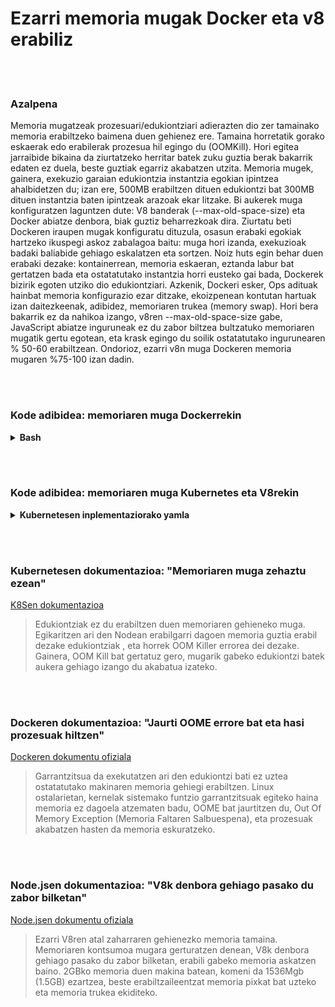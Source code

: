 # Ezarri memoria mugak Docker eta v8 erabiliz

<br/><br/>

### Azalpena

Memoria mugatzeak prozesuari/edukiontziari adierazten dio zer tamainako memoria erabiltzeko baimena duen gehienez ere. Tamaina horretatik gorako eskaerak edo erabilerak prozesua hil egingo du (OOMKill). Hori egitea jarraibide bikaina da ziurtatzeko herritar batek zuku guztia berak bakarrik edaten ez duela, beste guztiak egarriz akabatzen utzita. Memoria mugek, gainera, exekuzio garaian edukiontzia instantzia egokian ipintzea ahalbidetzen du; izan ere, 500MB erabiltzen dituen edukiontzi bat 300MB dituen instantzia baten ipintzeak arazoak ekar litzake. Bi aukerek muga konfiguratzen laguntzen dute: V8 banderak (--max-old-space-size) eta Docker abiatze denbora, biak guztiz beharrezkoak dira. Ziurtatu beti Dockeren iraupen mugak konfiguratu dituzula, osasun erabaki egokiak hartzeko ikuspegi askoz zabalagoa baitu: muga hori izanda, exekuzioak badaki baliabide gehiago eskalatzen eta sortzen. Noiz huts egin behar duen erabaki dezake: kontainerrean, memoria eskaeran, eztanda labur bat gertatzen bada eta ostatatutako instantzia horri eusteko gai bada, Dockerek bizirik egoten utziko dio edukiontziari. Azkenik, Dockeri esker, Ops adituak hainbat memoria konfigurazio ezar ditzake, ekoizpenean kontutan hartuak izan daitezkeenak, adibidez, memoriaren trukea (memory swap). Hori bera bakarrik ez da nahikoa izango, v8ren --max-old-space-size gabe, JavaScript abiatze inguruneak ez du zabor biltzea bultzatuko memoriaren mugatik gertu egotean, eta krask egingo du soilik ostatatutako ingurunearen % 50-60 erabiltzean. Ondorioz, ezarri v8n muga Dockeren memoria mugaren %75-100 izan dadin.

<br/><br/>

### Kode adibidea: memoriaren muga Dockerrekin

<details>
<summary><strong>Bash</strong></summary>

```
docker run --memory 512m nire-node-aplikazioa
```

</details>

<br/><br/>

### Kode adibidea: memoriaren muga Kubernetes eta V8rekin

<details>
<summary><strong>Kubernetesen inplementaziorako yamla</strong></summary>

```
apiVersion: v1
kind: Pod
metadata:
  name: nire-node-aplikazioa
spec:
  containers:
  - name: nire-node-aplikazioa
    image: nire-node-aplikazioa
    resources:
      requests:
        memory: "400Mi"
      limits:
        memory: "500Mi"
    command: ["node index.js --max-old-space-size=350"]
```

</details>

<br/><br/>

### Kubernetesen dokumentazioa: "Memoriaren muga zehaztu ezean"

[K8Sen dokumentazioa](https://kubernetes.io/docs/tasks/configure-pod-container/assign-memory-resource/)

> Edukiontziak ez du erabiltzen duen memoriaren gehieneko muga. Egikaritzen ari den Nodean erabilgarri dagoen memoria guztia erabil dezake edukiontziak , eta horrek OOM Killer errorea dei dezake. Gainera, OOM Kill bat gertatuz gero, mugarik gabeko edukiontzi batek aukera gehiago izango du akabatua izateko.

<br/><br/>

### Dockeren dokumentazioa: "Jaurti OOME errore bat eta hasi prozesuak hiltzen"

[Dockeren dokumentu ofiziala](https://docs.docker.com/config/containers/resource_constraints/)

> Garrantzitsua da exekutatzen ari den edukiontzi bati ez uztea ostatatutako makinaren memoria gehiegi erabiltzen. Linux ostalarietan, kernelak sistemako funtzio garrantzitsuak egiteko haina memoria ez dagoela atzematen badu, OOME bat jaurtitzen du, Out Of Memory Exception (Memoria Faltaren Salbuespena), eta prozesuak akabatzen hasten da memoria eskuratzeko.

<br/><br/>

### Node.jsen dokumentazioa: "V8k denbora gehiago pasako du zabor bilketan"

[Node.jsen dokumentu ofiziala](https://nodejs.org/api/cli.html#cli_max_old_space_size_size_in_megabytes)

> Ezarri V8ren atal zaharraren gehienezko memoria tamaina. Memoriaren kontsumoa mugara gerturatzen denean, V8k denbora gehiago pasako du zabor bilketan, erabili gabeko memoria askatzen baino. 2GBko memoria duen makina batean, komeni da 1536Mgb (1.5GB) ezartzea, beste erabiltzaileentzat memoria pixkat bat uzteko eta memoria trukea ekiditeko.
